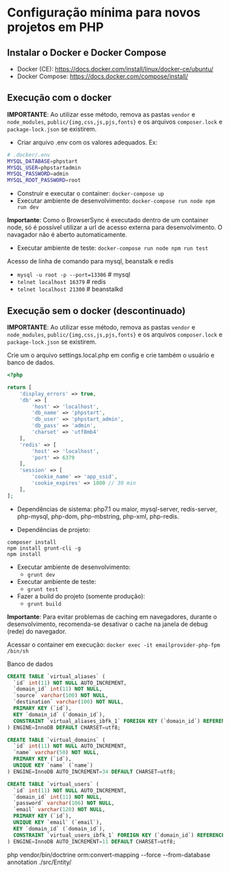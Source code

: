 # Configuração mínima para novos projetos em PHP

## Instalar o Docker e Docker Compose

- Docker (CE): https://docs.docker.com/install/linux/docker-ce/ubuntu/
- Docker Compose: https://docs.docker.com/compose/install/

## Execução com o docker

**IMPORTANTE**: Ao utilizar esse método, remova as pastas `vendor` e `node_modules`, `public/{img,css,js,pjs,fonts}` e os arquivos `composer.lock` e `package-lock.json` se existirem.

- Criar arquivo .env com os valores adequados. Ex:
```sh
# .docker/.env
MYSQL_DATABASE=phpstart
MYSQL_USER=phpstartadmin
MYSQL_PASSWORD=admin
MYSQL_ROOT_PASSWORD=root
```

- Construir e executar o container: `docker-compose up`
- Executar ambiente de desenvolvimento: `docker-compose run node npm run dev`

**Importante**: Como o BrowserSync é executado dentro de um container node, só é possível utilizar a url de acesso externa para desenvolvimento. O navagador não é aberto automaticamente.

- Executar ambiente de teste: `docker-compose run node npm run test`

Acesso de linha de comando para mysql, beanstalk e redis
- `mysql -u root -p --port=13306` # mysql
- `telnet localhost 16379` # redis
- `telnet localhost 21300` # beanstalkd

## Execução sem o docker (descontinuado)

**IMPORTANTE**: Ao utilizar esse método, remova as pastas `vendor` e `node_modules`, `public/{img,css,js,pjs,fonts}` e os arquivos `composer.lock` e `package-lock.json` se existirem.

Crie um o arquivo settings.local.php em config e crie também o usuário e banco de dados.
```php
<?php

return [
    'display_errors' => true,
    'db' => [
        'host' => 'localhost',
        'db_name' => 'phpstart',
        'db_user' => 'phpstart_admin',
        'db_pass' => 'admin',
        'charset' => 'utf8mb4'
    ],
    'redis' => [
        'host' => 'localhost',
        'port' => 6379
    ],
    'session' => [
        'cookie_name' => 'app_ssid',
        'cookie_expires' => 1800 // 30 min
    ],
];

```

- Dependências de sistema:
php7.1 ou maior, mysql-server, redis-server, php-mysql, php-dom, php-mbstring, php-xml, php-redis.

- Dependências de projeto:

```
composer install
npm install grunt-cli -g
npm install
```
- Executar ambiente de desenvolvimento:
    - `grunt dev`
- Executar ambiente de teste:
    - `grunt test`
- Fazer a build do projeto (somente produção):
    - `grunt build`

**Importante**: Para evitar problemas de caching em navegadores, durante o desenvolvimento, recomenda-se desativar o cache na janela de debug (rede) do navegador.

Acessar o container em execução: `docker exec -it emailprovider-php-fpm /bin/sh`

Banco de dados
```sql
CREATE TABLE `virtual_aliases` (
  `id` int(11) NOT NULL AUTO_INCREMENT,
  `domain_id` int(11) NOT NULL,
  `source` varchar(100) NOT NULL,
  `destination` varchar(100) NOT NULL,
  PRIMARY KEY (`id`),
  KEY `domain_id` (`domain_id`),
  CONSTRAINT `virtual_aliases_ibfk_1` FOREIGN KEY (`domain_id`) REFERENCES `virtual_domains` (`id`) ON DELETE CASCADE
) ENGINE=InnoDB DEFAULT CHARSET=utf8;

CREATE TABLE `virtual_domains` (
  `id` int(11) NOT NULL AUTO_INCREMENT,
  `name` varchar(50) NOT NULL,
  PRIMARY KEY (`id`),
  UNIQUE KEY `name` (`name`)
) ENGINE=InnoDB AUTO_INCREMENT=34 DEFAULT CHARSET=utf8;

CREATE TABLE `virtual_users` (
  `id` int(11) NOT NULL AUTO_INCREMENT,
  `domain_id` int(11) NOT NULL,
  `password` varchar(106) NOT NULL,
  `email` varchar(120) NOT NULL,
  PRIMARY KEY (`id`),
  UNIQUE KEY `email` (`email`),
  KEY `domain_id` (`domain_id`),
  CONSTRAINT `virtual_users_ibfk_1` FOREIGN KEY (`domain_id`) REFERENCES `virtual_domains` (`id`) ON DELETE CASCADE
) ENGINE=InnoDB AUTO_INCREMENT=11 DEFAULT CHARSET=utf8;
```

php vendor/bin/doctrine orm:convert-mapping --force --from-database annotation ./src/Entity/